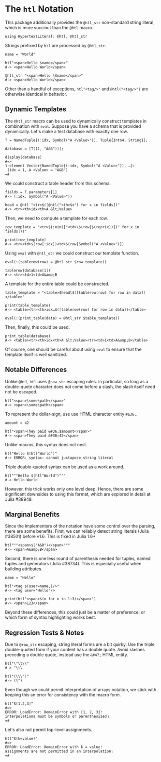 # The `htl` Notation

This package additionally provides the `@htl_str` non-standard string
literal, which is more succinct than the `@htl` macro.

    using HypertextLiteral: @htl, @htl_str

Strings prefixed by `htl` are processed by `@htl_str`.

    name = "World"

    htl"<span>Hello $name</span>"
    #-> <span>Hello World</span>

    @htl_str "<span>Hello \$name</span>"
    #-> <span>Hello World</span>

Other than a handful of exceptions, `htl"<tag/>"` and `@htl("<tag/>")`
are otherwise identical in behavior.

## Dynamic Templates

The `@htl_str` macro can be used to dynamically construct templates in
combination with `eval`. Suppose you have a schema that is provided
dynamically. Let's make a test database with exactly one row.

    T = NamedTuple{(:idx, Symbol("A <Value>")), Tuple{Int64, String}};

    database = [T((1, "A&B"))];

    display(database)
    #=>
    1-element Vector{NamedTuple{(:idx, Symbol("A <Value>")), …}:
     (idx = 1, A <Value> = "A&B")
    =#

We could construct a table header from this schema.

    fields = T.parameters[1]
    #-> (:idx, Symbol("A <Value>"))

    head = @htl "<tr>$([@htl("<th>$x") for x in fields])"
    #-> <tr><th>idx<th>A &lt;Value>

Then, we need to compute a template for each row.

    row_template = "<tr>$(join(["<td>\$(row[$(repr(x))])" for x in fields]))"

    print(row_template)
    #-> <tr><td>$(row[:idx])<td>$(row[Symbol("A <Value>")])

Using `eval` with `@htl_str` we could construct our template function.

    eval(:(tablerow(row) = @htl_str $row_template))

    tablerow(database[1])
    #-> <tr><td>1<td>A&amp;B

A template for the entire table could be constructed.

    table_template = "<table>$head\$([tablerow(row) for row in data])</table>"

    print(table_template)
    #-> <table><tr><th>idx…$([tablerow(row) for row in data])</table>

    eval(:(print_table(data) = @htl_str $table_template))

Then, finally, this could be used.

    print_table(database)
    #-> <table><tr><th>idx<th>A &lt;Value><tr><td>1<td>A&amp;B</table>

Of course, one should be careful about using `eval` to ensure that the
template itself is well sanitized.

## Notable Differences

Unlike `@htl`, `htl` uses `@raw_str` escaping rules. In particular, so
long as a double-quote character does not come before a slash, the slash
itself need not be escaped.

    htl"<span>\some\path</span>"
    #-> <span>\some\path</span>

To represent the dollar-sign, use use HTML character entity `#&36;`.

    amount = 42

    htl"<span>They paid &#36;$amount</span>"
    #-> <span>They paid &#36;42</span>

Unlike macros, this syntax does not nest.

    htl"Hello $(htl"World")"
    #-> ERROR: syntax: cannot juxtapose string literal

Triple double-quoted syntax can be used as a work around.

    htl"""Hello $(htl"World")"""
    #-> Hello World

However, this trick works only one level deep. Hence, there are some
significant downsides to using this format, which are explored in detail
at Julia #38948.

## Marginal Benefits

Since the implementers of the notation have some control over the
parsing, there are some benefits. First, we can reliably detect string
literals (Julia #38501) before v1.6. This is fixed in Julia 1.6+

    htl"""<span>$("A&B")</span>"""
    #-> <span>A&amp;B</span>

Second, there is one less round of parenthesis needed for tuples, named
tuples and generators (Julia #38734). This is especially useful when
building attributes.

    name = "Hello"

    htl"<tag $(user=name,)/>"
    #-> <tag user='Hello'/>

    print(htl"<span>$(n for n in 1:3)</span>")
    #-> <span>123</span>

Beyond these differences, this could just be a matter of preference; or
which form of syntax highlighting works best.

## Regression Tests & Notes

Due to `@raw_str` escaping, string literal forms are a bit quirky. Use
the triple double-quoted form if your content has a double quote. Avoid
slashes preceding a double quote, instead use the `&#47;` HTML entity.

    htl"\"\t\\"
    #-> "\t\

    htl"(\\\")"
    #-> (\")

Even though we could permit interpretation of arrays notation, we stick
with keeping this an error for consistency with the macro form.

    htl"$[1,2,3]"
    #=>
    ERROR: LoadError: DomainError with [1, 2, 3]:
    interpolations must be symbols or parenthesized⋮
    =#

Let's also not permit top-level assignments.

    htl"$(k=value)"
    #=>
    ERROR: LoadError: DomainError with k = value:
    assignments are not permitted in an interpolation⋮
    =#
